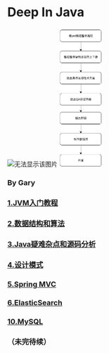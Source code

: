 # Deep In Java

<img src="https://i.imgur.com/x653nRK.png" width="20%" alt="无法显示该图片" />
<img src="./项目开发流程.png" width="19%" alt="无法显示该图片" />

### By Gary

### <a href="https://github.com/2016gary/Deep-In-Java/blob/master/1.JVM/JVM%E5%85%A5%E9%97%A8%E6%95%99%E7%A8%8B.md">1.JVM入门教程</a>
### <a href="https://github.com/2016gary/Deep-In-Java/blob/master/2.%E6%95%B0%E6%8D%AE%E7%BB%93%E6%9E%84%E5%92%8C%E7%AE%97%E6%B3%95/%E6%95%B0%E6%8D%AE%E7%BB%93%E6%9E%84%E5%92%8C%E7%AE%97%E6%B3%95.md">2.数据结构和算法</a>
### <a href="https://github.com/2016gary/Deep-In-Java/blob/master/3.Java%E7%96%91%E9%9A%BE%E6%9D%82%E7%82%B9%E5%92%8C%E6%BA%90%E7%A0%81%E5%88%86%E6%9E%90/Java%E7%96%91%E9%9A%BE%E6%9D%82%E7%82%B9%E5%92%8C%E6%BA%90%E7%A0%81%E5%88%86%E6%9E%90.md">3.Java疑难杂点和源码分析</a>
### <a href="https://github.com/2016gary/Deep-In-Java/blob/master/4.%E8%AE%BE%E8%AE%A1%E6%A8%A1%E5%BC%8F/%E8%AE%BE%E8%AE%A1%E6%A8%A1%E5%BC%8F.md">4.设计模式</a>
### <a href="https://github.com/2016gary/Deep-In-Java/blob/master/5.Spring%20MVC/Spring%20MVC.md">5.Spring MVC</a>
### <a href="">6.ElasticSearch</a>
### <a href="https://github.com/2016gary/Deep-In-Java/blob/master/10.MySQL/MySQL.md">10.MySQL</a>

### （未完待续）
